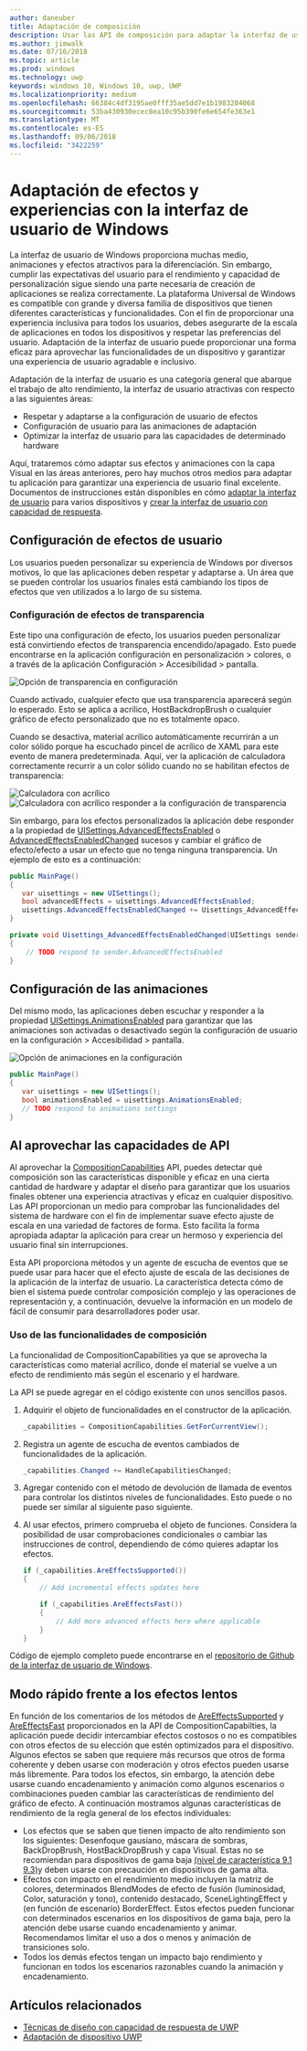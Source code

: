 ```yaml
---
author: daneuber
title: Adaptación de composición
description: Usar las API de composición para adaptar la interfaz de usuario, optimizar el rendimiento y dar cabida a la configuración de usuario y las características del dispositivo.
ms.author: jimwalk
ms.date: 07/16/2018
ms.topic: article
ms.prod: windows
ms.technology: uwp
keywords: windows 10, Windows 10, uwp, UWP
ms.localizationpriority: medium
ms.openlocfilehash: 66384c4df3195ae0fff35ae5dd7e1b1983204068
ms.sourcegitcommit: 53ba430930ecec8ea10c95b390fe6e654fe363e1
ms.translationtype: MT
ms.contentlocale: es-ES
ms.lasthandoff: 09/06/2018
ms.locfileid: "3422259"
---
```

# <a name="tailoring-effects--experiences-using-windows-ui"></a>Adaptación de efectos y experiencias con la interfaz de usuario de Windows

La interfaz de usuario de Windows proporciona muchas medio, animaciones y efectos atractivos para la diferenciación. Sin embargo, cumplir las expectativas del usuario para el rendimiento y capacidad de personalización sigue siendo una parte necesaria de creación de aplicaciones se realiza correctamente. La plataforma Universal de Windows es compatible con grande y diversa familia de dispositivos que tienen diferentes características y funcionalidades. Con el fin de proporcionar una experiencia inclusiva para todos los usuarios, debes asegurarte de la escala de aplicaciones en todos los dispositivos y respetar las preferencias del usuario. Adaptación de la interfaz de usuario puede proporcionar una forma eficaz para aprovechar las funcionalidades de un dispositivo y garantizar una experiencia de usuario agradable e inclusivo.

Adaptación de la interfaz de usuario es una categoría general que abarque el trabajo de alto rendimiento, la interfaz de usuario atractivas con respecto a las siguientes áreas:

- Respetar y adaptarse a la configuración de usuario de efectos
- Configuración de usuario para las animaciones de adaptación
- Optimizar la interfaz de usuario para las capacidades de determinado hardware

Aquí, trataremos cómo adaptar sus efectos y animaciones con la capa Visual en las áreas anteriores, pero hay muchos otros medios para adaptar tu aplicación para garantizar una experiencia de usuario final excelente. Documentos de instrucciones están disponibles en cómo [adaptar la interfaz de usuario](/design/layout/screen-sizes-and-breakpoints-for-responsive-design.md) para varios dispositivos y [crear la interfaz de usuario con capacidad de respuesta](/design/layout/responsive-design.md).

## <a name="user-effects-settings"></a>Configuración de efectos de usuario

Los usuarios pueden personalizar su experiencia de Windows por diversos motivos, lo que las aplicaciones deben respetar y adaptarse a. Un área que se pueden controlar los usuarios finales está cambiando los tipos de efectos que ven utilizados a lo largo de su sistema.

### <a name="transparency-effects-settings"></a>Configuración de efectos de transparencia

Este tipo una configuración de efecto, los usuarios pueden personalizar está convirtiendo efectos de transparencia encendido/apagado. Esto puede encontrarse en la aplicación configuración en personalización > colores, o a través de la aplicación Configuración > Accesibilidad > pantalla.

![Opción de transparencia en configuración](images/tailoring-transparency-setting.png)

Cuando activado, cualquier efecto que usa transparencia aparecerá según lo esperado. Esto se aplica a acrílico, HostBackdropBrush o cualquier gráfico de efecto personalizado que no es totalmente opaco.

Cuando se desactiva, material acrílico automáticamente recurrirán a un color sólido porque ha escuchado pincel de acrílico de XAML para este evento de manera predeterminada. Aquí, ver la aplicación de calculadora correctamente recurrir a un color sólido cuando no se habilitan efectos de transparencia:

![Calculadora con acrílico](images/tailoring-acrylic.png)
![Calculadora con acrílico responder a la configuración de transparencia](images/tailoring-acrylic-fallback.png)

Sin embargo, para los efectos personalizados la aplicación debe responder a la propiedad de [UISettings.AdvancedEffectsEnabled](https://docs.microsoft.com/uwp/api/windows.ui.viewmanagement.uisettings.advancedeffectsenabledchanged) o [AdvancedEffectsEnabledChanged](https://docs.microsoft.com/uwp/api/windows.ui.viewmanagement.uisettings.advancedeffectsenabledchanged) sucesos y cambiar el gráfico de efecto/efecto a usar un efecto que no tenga ninguna transparencia. Un ejemplo de esto es a continuación:

```cs
public MainPage()
{
   var uisettings = new UISettings();
   bool advancedEffects = uisettings.AdvancedEffectsEnabled;
   uisettings.AdvancedEffectsEnabledChanged += Uisettings_AdvancedEffectsEnabledChanged;
}

private void Uisettings_AdvancedEffectsEnabledChanged(UISettings sender, object args)
{
    // TODO respond to sender.AdvancedEffectsEnabled
}
```

## <a name="animations-settings"></a>Configuración de las animaciones

Del mismo modo, las aplicaciones deben escuchar y responder a la propiedad [UISettings.AnimationsEnabled](https://docs.microsoft.com/uwp/api/windows.ui.viewmanagement.uisettings.animationsenabled) para garantizar que las animaciones son activadas o desactivado según la configuración de usuario en la configuración > Accesibilidad > pantalla.

![Opción de animaciones en la configuración](images/tailoring-animations-setting.png)

```cs
public MainPage()
{
   var uisettings = new UISettings();
   bool animationsEnabled = uisettings.AnimationsEnabled;
   // TODO respond to animations settings
}

```

## <a name="leveraging-the-capabilities-api"></a>Al aprovechar las capacidades de API

Al aprovechar la [CompositionCapabilities](/uwp/api/windows.ui.composition.compositioncapabilities) API, puedes detectar qué composición son las características disponible y eficaz en una cierta cantidad de hardware y adaptar el diseño para garantizar que los usuarios finales obtener una experiencia atractivas y eficaz en cualquier dispositivo. Las API proporcionan un medio para comprobar las funcionalidades del sistema de hardware con el fin de implementar suave efecto ajuste de escala en una variedad de factores de forma. Esto facilita la forma apropiada adaptar la aplicación para crear un hermoso y experiencia del usuario final sin interrupciones.

Esta API proporciona métodos y un agente de escucha de eventos que se puede usar para hacer que el efecto ajuste de escala de las decisiones de la aplicación de la interfaz de usuario. La característica detecta cómo de bien el sistema puede controlar composición complejo y las operaciones de representación y, a continuación, devuelve la información en un modelo de fácil de consumir para desarrolladores poder usar.

### <a name="using-composition-capabilities"></a>Uso de las funcionalidades de composición

La funcionalidad de CompositionCapabilities ya que se aprovecha la características como material acrílico, donde el material se vuelve a un efecto de rendimiento más según el escenario y el hardware.

La API se puede agregar en el código existente con unos sencillos pasos.

1. Adquirir el objeto de funcionalidades en el constructor de la aplicación.

    ```cs
    _capabilities = CompositionCapabilities.GetForCurrentView();
    ```

1. Registra un agente de escucha de eventos cambiados de funcionalidades de la aplicación.

    ```cs
    _capabilities.Changed += HandleCapabilitiesChanged;
    ```

1. Agregar contenido con el método de devolución de llamada de eventos para controlar los distintos niveles de funcionalidades. Esto puede o no puede ser similar al siguiente paso siguiente.
1. Al usar efectos, primero comprueba el objeto de funciones. Considera la posibilidad de usar comprobaciones condicionales o cambiar las instrucciones de control, dependiendo de cómo quieres adaptar los efectos.

    ```cs
    if (_capabilities.AreEffectsSupported())
    {
        // Add incremental effects updates here

        if (_capabilities.AreEffectsFast())
        {
            // Add more advanced effects here where applicable
        }
    }
    ```

Código de ejemplo completo puede encontrarse en el [repositorio de Github de la interfaz de usuario de Windows](https://github.com/Microsoft/WindowsUIDevLabs/tree/master/SampleGallery/Samples/SDK%2015063/CompCapabilities).

## <a name="fast-vs-slow-effects"></a>Modo rápido frente a los efectos lentos

En función de los comentarios de los métodos de [AreEffectsSupported](/uwp/api/windows.ui.composition.compositioncapabilities.areeffectssupported) y [AreEffectsFast](/uwp/api/windows.ui.composition.compositioncapabilities.areeffectsfast) proporcionados en la API de CompositionCapabilties, la aplicación puede decidir intercambiar efectos costosos o no es compatibles con otros efectos de su elección que estén optimizados para el dispositivo. Algunos efectos se saben que requiere más recursos que otros de forma coherente y deben usarse con moderación y otros efectos pueden usarse más libremente. Para todos los efectos, sin embargo, la atención debe usarse cuando encadenamiento y animación como algunos escenarios o combinaciones pueden cambiar las características de rendimiento del gráfico de efecto. A continuación mostramos algunas características de rendimiento de la regla general de los efectos individuales:

- Los efectos que se saben que tienen impacto de alto rendimiento son los siguientes: Desenfoque gausiano, máscara de sombras, BackDropBrush, HostBackDropBrush y capa Visual. Estas no se recomiendan para dispositivos de gama baja [(nivel de característica 9.1 9.3)](https://msdn.microsoft.com/library/windows/desktop/ff476876(v=vs.85).aspx)y deben usarse con precaución en dispositivos de gama alta.
- Efectos con impacto en el rendimiento medio incluyen la matriz de colores, determinados BlendModes de efecto de fusión (luminosidad, Color, saturación y tono), contenido destacado, SceneLightingEffect y (en función de escenario) BorderEffect. Estos efectos pueden funcionar con determinados escenarios en los dispositivos de gama baja, pero la atención debe usarse cuando encadenamiento y animar. Recomendamos limitar el uso a dos o menos y animación de transiciones solo.
- Todos los demás efectos tengan un impacto bajo rendimiento y funcionan en todos los escenarios razonables cuando la animación y encadenamiento.

## <a name="related-articles"></a>Artículos relacionados

- [Técnicas de diseño con capacidad de respuesta de UWP](https://docs.microsoft.com/windows/uwp/design/layout/responsive-design)
- [Adaptación de dispositivo UWP](https://docs.microsoft.com/windows/uwp/design/layout/screen-sizes-and-breakpoints-for-responsive-design)
